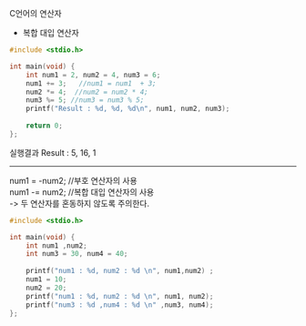 C언어의 연산자

- 복합 대입 연산자
```c
#include <stdio.h>

int main(void) {
	int num1 = 2, num2 = 4, num3 = 6;
	num1 += 3;   //num1 = num1  + 3;
	num2 *= 4;  //num2 = num2 * 4;
	num3 %= 5; //num3 = num3 % 5;
	printf("Result : %d, %d, %d\n", num1, num2, num3);
	
	return 0;
};
```
실행결과 
Result : 5, 16, 1  

---
num1 = -num2; //부호 연산자의 사용   
num1 -= num2; //복합 대입 연산자의 사용   
-> 두 연산자를 혼동하지 않도록 주의한다.   

```c
#include <stdio.h>

int main(void) {
	int num1 ,num2;
	int num3 = 30, num4 = 40;
	
	printf("num1 : %d, num2 : %d \n", num1,num2) ;
	num1 = 10;
	num2 = 20;
	printf("num1 : %d, num2 : %d \n", num1, num2);
	printf("num3 : %d ,num4 : %d \n" ,num3, num4);
};
```
